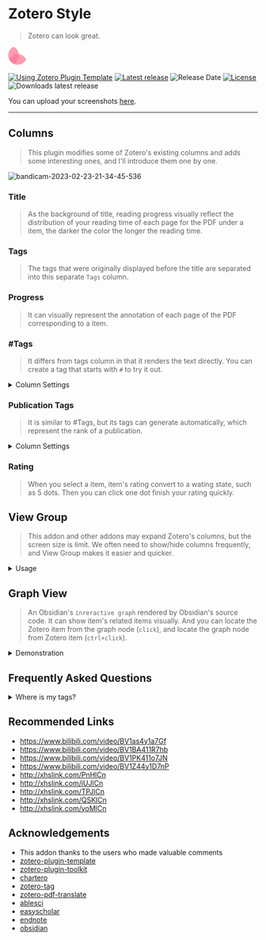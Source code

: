 # Zotero Style
> Zotero can look great.

<img src="addon/chrome/content/icons/favicon.png" width="36px" height="36px">

[![Using Zotero Plugin Template](https://img.shields.io/badge/Using-Zotero%20Plugin%20Template-blue?style=flat-round&logo=github)](https://github.com/windingwind/zotero-plugin-template)
[![Latest release](https://img.shields.io/github/v/release/MuiseDestiny/zotero-style)](https://github.com/MuiseDestiny/zotero-style/releases)
![Release Date](https://img.shields.io/github/release-date/MuiseDestiny/zotero-style?color=9cf)
[![License](https://img.shields.io/github/license/MuiseDestiny/zotero-style)](https://github.com/MuiseDestiny/zotero-style/blob/master/LICENSE)
![Downloads latest release](https://img.shields.io/github/downloads/MuiseDestiny/zotero-style/latest/total?color=yellow)

You can upload your screenshots [here](https://github.com/MuiseDestiny/zotero-style/issues/48).

---

## Columns

> This plugin modifies some of Zotero's existing columns and adds some interesting ones, and I'll introduce them one by one.

![bandicam-2023-02-23-21-34-45-536](https://user-images.githubusercontent.com/51939531/220922783-b7d78b5f-6cc3-4aff-8581-2e6ca341aec5.gif)

### Title

> As the background of title, reading progress visually reflect the distribution of your reading time of each page for the PDF under a item, the darker the color the longer the reading time.

### Tags

> The tags that were originally displayed before the title are separated into this separate `Tags` column.

### Progress

> It can visually represent the annotation of each page of the PDF corresponding to a item.

### #Tags

> It differs from tags column in that it renders the text directly. You can create a tag that starts with `#` to try it out.

<details>
  
<summary>Column Settings</summary>

 
 **Prefix**
  
|Prefix|Meaning|
|--|--|
| # | Show all tags that start with `#`, but will remove the `#` prefix. |
|~~/ | All tags except those beginning with `/` are displayed |
| | Show all tags. |
  
</details>


### Publication Tags

> It is similar to #Tags, but its tags can generate automatically, which represent the rank of a publication.

<details>
  
<summary>Column Settings</summary>

 
 **Fileds**
  
```ts
ajg
fms
ccf
zju
utd24
sciUp
sciif
sjtu
xju
eii
hhu
zhongguokejihexin
sciwarn
nju
uibe
scu
ahci
cssci
swufe
Custom
cju
xmu
enintro
jci
xdu
ft50
cscd
ssci
cnki
ruc
sci
cufe
sdufe
pku
sciBase
fdu
sciif5
cqu
swjtu
zhintro
cug
```
 
  
|字段|释义|
|---|---|
|CCF| 《中国计算机学会推荐国际学术会议和期刊、中文科技期刊目录-2019、计算领域高质量科技期刊分级目录》，数据集从高到低分为：A(T1), B(T2), C(T3)。|
|SWUFE|:《西南财经大学学术期刊目录2018》，数据集从高到低分为：A+, A, B, C。|
|CUFE|《中央财经大学期刊目录（2019版）》，数据集从高到低分为：AAA, AA, A。|
|SSCI|《JCR-分区-影响因子-2022(2022.6.28).pdf》，数据集从高到低分为：Q1, Q2, Q3, Q4。|
|SCI|《JCR-分区-影响因子-2022(2022.6.28).pdf》，数据集从高到低分为：Q1, Q2, Q3, Q4。|
|SCIIF|《JCR-分区-影响因子-2022(2022.6.28).pdf》，easyScholar将影响因子从10, 4, 2, 1, 0分为5个等级。|
|JCI|《JCR-分区-影响因子-2022(2022.6.28).pdf》，easyScholar将JCI指数从3, 1, 0.5, 0 分为4个等级。|
|SCIIF(5)|由于还未收集到最新5年影响因子数据，所以仍沿用2021年的数据。easyScholar将5年影响因子从10, 4, 2, 1, 0分为5个等级。|
|AHCI |《JCR-分区-影响因子-2022(2022.6.28).pdf》。该数据集只有一个等级。|
|FDU|《复旦大学学位与研究生教育国内期刊指导目录（2018年1月修订）》，数据集从高到低分为：A, B。|
|SJTU|《上海交通大学SCISCIE论文A档B档期刊分类目录及其他刊物等级参考(2018.5)》，数据集从高到低分为：A, B。|
|XMU|《厦门大学人文社科核心学术期刊目录（2017）》，该数据集只有一个等级：一类。|
|CSSCI|《CSSCI来源期刊、扩展版目录2021-2022》。数据集从高到低分为：CSSCI， CSSCI扩展版。|
|RUC|《中国人民大学核心期刊目录2017》，数据集从高到低分为：A+, A, A-, B。|
|CSCD|《中国科学引文数据库来源期刊列表（2021-2022 年度）》，数据集从高到低分为： 核心库，扩展库。|
|SWJTU|《西南交通大学学术期刊分级目录（2017年修订版）》，数据集从高到低分为：A++, A+, A, B+, B。|
|UIBE|《对外经济贸易大学科研奖励外文核心期刊专题分类目录》,数据集从高到低分为： A, A-, B。|
|PKU|《中文核心期刊要目总览》（2020年版）》，该数据集只有一个等级。|
| XDU|《关于发布《西安电子科技大学高水平期刊目录（2021年）》的通知》，数据集从高到低分为： 一类贡献度，二类贡献度。|
| SDUFE|《山东财经大学学术期刊分类目录》，数据集从高到低分为： 特类期刊, A1, A2, B, C。|
| EI|《CPXSourceList062022.xlsx》，该数据集只有一个等级。|
| NJU|《南京大学超一流、学科群一流、SCI A区和B区期刊目录.xlsx》，数据集从高到低分为： 超一流期刊（学科群一流期刊）, A, B。|
| 中国科技核心期刊目录|《2021年版中国科技核心期刊目录.pdf》, 该数据集只有一个等级。|
| CQU|《重庆大学人文社会科学类、自然科学类期刊分级目录》，数据集从高到低分为：A（权威期刊）， B（重要期刊）， C。|
| HHU|《河海大学高质量论文期刊及学术会议目录（自然科学类，不含计算机科学与技术、软件工程学科）》，数据集从高到低分为：A类，B类，C类。|
| AJG|《ABS-2021.pdf》英文约1700种。数据集从高到低分为：4*, 4, 3, 2, 1 |
| XJU|《新疆大学2020版自然科学、人文社科学术期刊目录，2021年人文社科学术期刊调整目录》。数据集从高到低分为：一区， 二区， 三区，四区， 五区。|
| CUG|《中国地质大学科技类、人文社科类期刊分区总汇》。数据集从高到低分为：T1, T2, T3, T4, T5。|
| FMS|FMS管理科学高质量期刊推荐列表(2022) 。数据集从高到低分为：A(T1), B(T2), C, D。|
| SCU|《四川大学-高质量科技期刊及学术会议分级参考方案（暂行）-2021年4月.xlsx》。数据集从高到低分为：A, A-, B, C, D, E。|
| UTD24|《互联网公开收集》， 该数据集只有一个等级。|
| FT50|《互联网公开收集》 ，该数据集只有一个等级。|
| 中科院升级版|微信小程序：《中科院文献情报分区中心表2022年12月最新》数据集从高到低分为1区，2区，3区，4区。|
| 中科院基础版|微信小程序：《中科院文献情报分区中心表2021年12月最新》数据集从高到低分为1区，2区，3区，4区。|
| 中科院预警|《国际期刊预警名单(试行)-2021.12.31》 ，该数据集只有一个等级。|
| Yangtze|《长江大学自然科学高质量期刊（中国期刊）分级目录（2021版）.pdf》数据集从高到低分为T1, T2, T3。|
| ZJU|《浙江大学国内学术期刊分级目录指南·2020版.pdf》数据集从高到低分为国内一级学术期刊，国内一级核心期刊。|
  
</details>

### Rating

> When you select a item, item's rating convert to a wating state, such as 5 dots. Then you can click one dot finish your rating quickly.

## View Group

> This addon and other addons may expand Zotero's columns, but the screen size is limit. We often need to show/hide columns frequently, and View Group makes it easier and quicker.

<details>
  
<summary>Usage</summary>
  
![View Group](https://user-images.githubusercontent.com/51939531/221079177-0d73beed-d63f-4935-a380-f09667d0800c.png)

| Operation | Target | Do |
| --- | --- | --- |
| left click | a view | switch to this view |
| Long press | a view | update its data |
| right click | a view | delete it | 
| left clcik | `Add View` button | save current view |

</details> 
  
## Graph View

> An Obsidian's `inreractive graph` rendered by Obsidian's source code. It can show item's related items visually. And you can locate the Zotero item from the graph node (`click`), and locate the graph node from Zotero item (`ctrl+click`).

 <details>
  
<summary>Demonstration</summary>
   
![Graph View](https://user-images.githubusercontent.com/51939531/221080186-05187a08-c237-43ec-8728-9bc603f0eb4f.gif)
  
</details>


## Frequently Asked Questions

<details>
 
<summary>Where is my tags?</summary>

Two ways display your tags after assigning color and position: (1) you can open the column settings of title and click `Tags` and (2) you can show Tags column that is created by this addon.
  
</details>

## Recommended Links

- <https://www.bilibili.com/video/BV1as4y1a7Gf>
- <https://www.bilibili.com/video/BV1BA411R7hb>
- <https://www.bilibili.com/video/BV1PK411o7JN>
- <https://www.bilibili.com/video/BV1Z44y1D7nP>
- <http://xhslink.com/PnHlCn>
- <http://xhslink.com/iUJlCn>
- <http://xhslink.com/TPJlCn>
- <http://xhslink.com/QSKlCn>
- <http://xhslink.com/yoMlCn>

## Acknowledgements

- This addon thanks to the users who made valuable comments
- [zotero-plugin-template](https://github.com/windingwind/zotero-plugin-template)
- [zotero-plugin-toolkit](https://github.com/windingwind/zotero-plugin-toolkit)
- [chartero](https://github.com/volatile-static/Chartero)
- [zotero-tag](https://github.com/windingwind/zotero-tag)
- [zotero-pdf-translate](https://github.com/windingwind/zotero-pdf-translate)
- [ablesci](https://www.ablesci.com/)
- [easyscholar](https://easyscholar.cc/console/query)
- [endnote](https://buy.endnote.com/)
- [obsidian](https://help.obsidian.md/Obsidian/Index)

